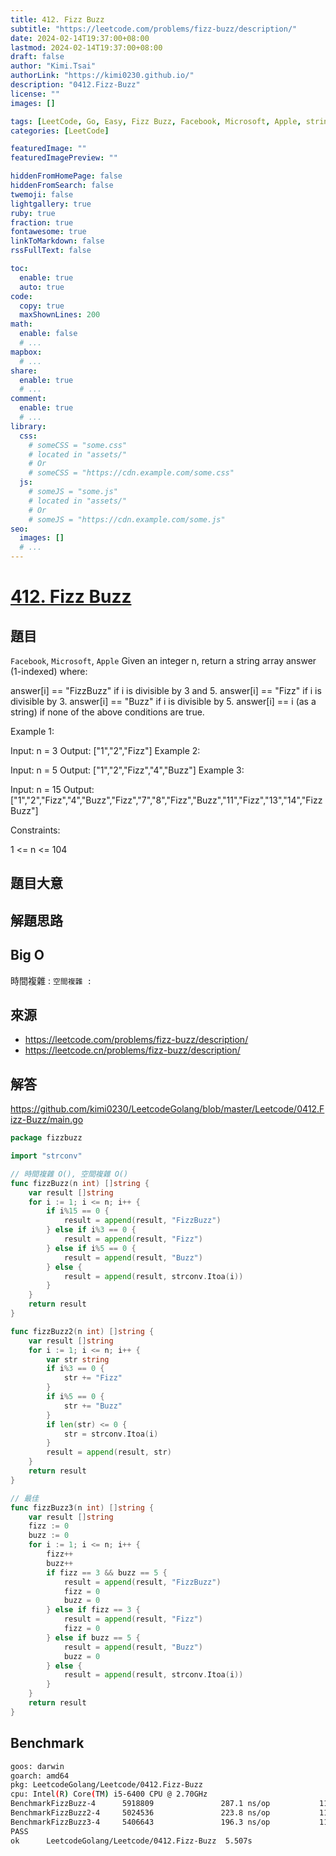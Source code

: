 ```yaml
---
title: 412. Fizz Buzz
subtitle: "https://leetcode.com/problems/fizz-buzz/description/"
date: 2024-02-14T19:37:00+08:00
lastmod: 2024-02-14T19:37:00+08:00
draft: false
author: "Kimi.Tsai"
authorLink: "https://kimi0230.github.io/"
description: "0412.Fizz-Buzz"
license: ""
images: []

tags: [LeetCode, Go, Easy, Fizz Buzz, Facebook, Microsoft, Apple, string, math]
categories: [LeetCode]

featuredImage: ""
featuredImagePreview: ""

hiddenFromHomePage: false
hiddenFromSearch: false
twemoji: false
lightgallery: true
ruby: true
fraction: true
fontawesome: true
linkToMarkdown: false
rssFullText: false

toc:
  enable: true
  auto: true
code:
  copy: true
  maxShownLines: 200
math:
  enable: false
  # ...
mapbox:
  # ...
share:
  enable: true
  # ...
comment:
  enable: true
  # ...
library:
  css:
    # someCSS = "some.css"
    # located in "assets/"
    # Or
    # someCSS = "https://cdn.example.com/some.css"
  js:
    # someJS = "some.js"
    # located in "assets/"
    # Or
    # someJS = "https://cdn.example.com/some.js"
seo:
  images: []
  # ...
---
```

# [412. Fizz Buzz](https://leetcode.com/problems/fizz-buzz/description/)

## 題目
`Facebook`, `Microsoft`, `Apple`
Given an integer n, return a string array answer (1-indexed) where:

answer[i] == "FizzBuzz" if i is divisible by 3 and 5.
answer[i] == "Fizz" if i is divisible by 3.
answer[i] == "Buzz" if i is divisible by 5.
answer[i] == i (as a string) if none of the above conditions are true.
 

Example 1:

Input: n = 3
Output: ["1","2","Fizz"]
Example 2:

Input: n = 5
Output: ["1","2","Fizz","4","Buzz"]
Example 3:

Input: n = 15
Output: ["1","2","Fizz","4","Buzz","Fizz","7","8","Fizz","Buzz","11","Fizz","13","14","FizzBuzz"]
 

Constraints:

1 <= n <= 104

## 題目大意


## 解題思路

## Big O
時間複雜 : ``
空間複雜 : ``

## 來源
* https://leetcode.com/problems/fizz-buzz/description/
* https://leetcode.cn/problems/fizz-buzz/description/

## 解答
https://github.com/kimi0230/LeetcodeGolang/blob/master/Leetcode/0412.Fizz-Buzz/main.go

```go
package fizzbuzz

import "strconv"

// 時間複雜 O(), 空間複雜 O()
func fizzBuzz(n int) []string {
	var result []string
	for i := 1; i <= n; i++ {
		if i%15 == 0 {
			result = append(result, "FizzBuzz")
		} else if i%3 == 0 {
			result = append(result, "Fizz")
		} else if i%5 == 0 {
			result = append(result, "Buzz")
		} else {
			result = append(result, strconv.Itoa(i))
		}
	}
	return result
}

func fizzBuzz2(n int) []string {
	var result []string
	for i := 1; i <= n; i++ {
		var str string
		if i%3 == 0 {
			str += "Fizz"
		}
		if i%5 == 0 {
			str += "Buzz"
		}
		if len(str) <= 0 {
			str = strconv.Itoa(i)
		}
		result = append(result, str)
	}
	return result
}

// 最佳
func fizzBuzz3(n int) []string {
	var result []string
	fizz := 0
	buzz := 0
	for i := 1; i <= n; i++ {
		fizz++
		buzz++
		if fizz == 3 && buzz == 5 {
			result = append(result, "FizzBuzz")
			fizz = 0
			buzz = 0
		} else if fizz == 3 {
			result = append(result, "Fizz")
			fizz = 0
		} else if buzz == 5 {
			result = append(result, "Buzz")
			buzz = 0
		} else {
			result = append(result, strconv.Itoa(i))
		}
	}
	return result
}

```

##  Benchmark

```sh
goos: darwin
goarch: amd64
pkg: LeetcodeGolang/Leetcode/0412.Fizz-Buzz
cpu: Intel(R) Core(TM) i5-6400 CPU @ 2.70GHz
BenchmarkFizzBuzz-4      5918809               287.1 ns/op           112 B/op          3 allocs/op
BenchmarkFizzBuzz2-4     5024536               223.8 ns/op           112 B/op          3 allocs/op
BenchmarkFizzBuzz3-4     5406643               196.3 ns/op           112 B/op          3 allocs/op
PASS
ok      LeetcodeGolang/Leetcode/0412.Fizz-Buzz  5.507s
```